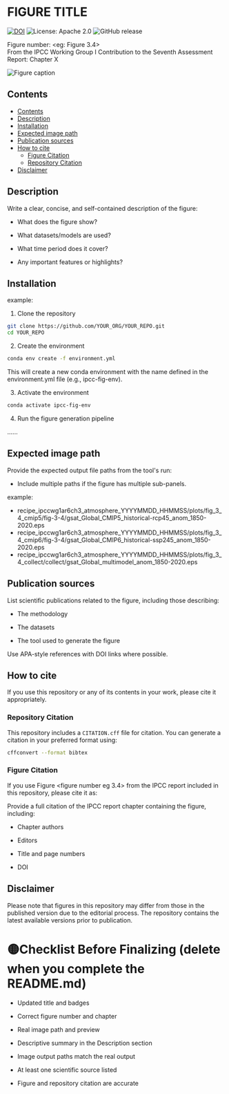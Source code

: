 FIGURE TITLE
====================================
[![DOI](https://zenodo.org/badge/DOI/YOUR_ZENODO_DOI.svg)](https://doi.org/YOUR_ZENODO_DOI)
![License: Apache 2.0](https://img.shields.io/badge/License-Apache%202.0-blue.svg)
![GitHub release](https://img.shields.io/github/v/release/YOUR_ORG/YOUR_REPO?logo=github)

Figure number: <eg: Figure 3.4>  
From the IPCC Working Group I Contribution to the Seventh Assessment Report: Chapter X

![Figure caption](/figure/YOUR_IMAGE_FILENAME.png?raw=true)


## Contents

- [Contents](#contents)
- [Description](#description)
- [Installation](#installation)
- [Expected image path](#expected-image-path)
- [Publication sources](#publication-sources)
- [How to cite](#how-to-cite) 
  - [Figure Citation](#figure-citation)
  - [Repository Citation](#repository-citation)
- [Disclaimer](#disclaimer)


## Description

Write a clear, concise, and self-contained description of the figure:

- What does the figure show?

- What datasets/models are used?

- What time period does it cover?

- Any important features or highlights?


## Installation

example:

1. Clone the repository

```bash
git clone https://github.com/YOUR_ORG/YOUR_REPO.git
cd YOUR_REPO
```

2. Create the environment

```bash
conda env create -f environment.yml
```
This will create a new conda environment with the name defined in the environment.yml file (e.g., ipcc-fig-env).

3. Activate the environment

```bash
conda activate ipcc-fig-env
```

4. Run the figure generation pipeline

......


## Expected image path

Provide the expected output file paths from the tool's run:

- Include multiple paths if the figure has multiple sub-panels.

example:
- recipe_ipccwg1ar6ch3_atmosphere_YYYYMMDD_HHMMSS/plots/fig_3_4_cmip5/fig-3-4/gsat_Global_CMIP5_historical-rcp45_anom_1850-2020.eps
- recipe_ipccwg1ar6ch3_atmosphere_YYYYMMDD_HHMMSS/plots/fig_3_4_cmip6/fig-3-4/gsat_Global_CMIP6_historical-ssp245_anom_1850-2020.eps
- recipe_ipccwg1ar6ch3_atmosphere_YYYYMMDD_HHMMSS/plots/fig_3_4_collect/collect/gsat_Global_multimodel_anom_1850-2020.eps


## Publication sources

List scientific publications related to the figure, including those describing:

- The methodology

- The datasets

- The tool used to generate the figure

Use APA-style references with DOI links where possible.

## How to cite

If you use this repository or any of its contents in your work, please cite it appropriately.

### Repository Citation
This repository includes a `CITATION.cff` file for citation. You can generate a citation in your preferred format using:

```bash
cffconvert --format bibtex
```

### Figure Citation
If you use Figure <figure number eg 3.4> from the IPCC report included in this repository, please cite it as:

Provide a full citation of the IPCC report chapter containing the figure, including:

- Chapter authors

- Editors

- Title and page numbers

- DOI


## Disclaimer
Please note that figures in this repository may differ from those in the published version due to the editorial process. The repository contains the latest available versions prior to publication.


# 🟡Checklist Before Finalizing (delete when you complete the README.md)

- Updated title and badges

- Correct figure number and chapter

- Real image path and preview

- Descriptive summary in the Description section

- Image output paths match the real output

- At least one scientific source listed

- Figure and repository citation are accurate
